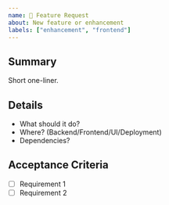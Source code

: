 ```yaml
---
name: 🚀 Feature Request
about: New feature or enhancement
labels: ["enhancement", "frontend"]
---
```


## Summary

Short one-liner.

## Details

-   What should it do?
-   Where? (Backend/Frontend/UI/Deployment)
-   Dependencies?

## Acceptance Criteria

-   [ ] Requirement 1
-   [ ] Requirement 2
